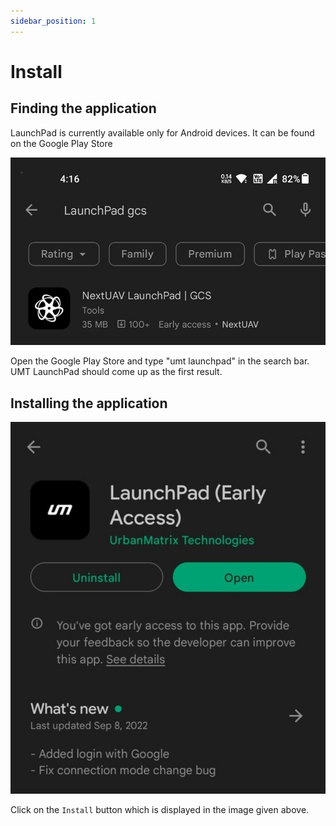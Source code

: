 ```yaml
---
sidebar_position: 1
---
```


# Install


## Finding the application
LaunchPad is currently available only for Android devices. It can be found on the Google Play Store

![Google Play Store](img/install-play-store.jpg)

Open the Google Play Store and type "umt launchpad" in the search bar. UMT LaunchPad should come up as the first result.


## Installing the application

![Install](img/install-install.jpg)

Click on the `Install` button which is displayed in the image given above.
